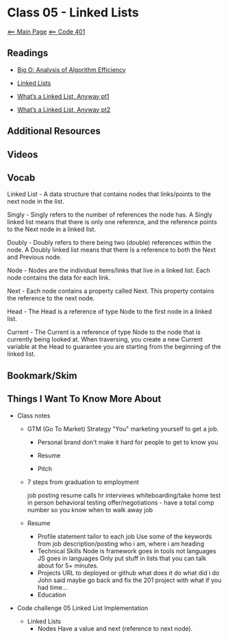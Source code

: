# Class 05 - Linked Lists

[<== Main Page](../README.md)
[<== Code 401](../code401/code401.md)

## Readings

- [Big O: Analysis of Algorithm Efficiency](https://codefellows.github.io/common_curriculum/data_structures_and_algorithms/Code_401/class-05/resources/big_oh.html)

- [Linked Lists](https://codefellows.github.io/common_curriculum/data_structures_and_algorithms/Code_401/class-05/resources/singly_linked_list.html)

- [What’s a Linked List, Anyway pt1](https://medium.com/basecs/whats-a-linked-list-anyway-part-1-d8b7e6508b9d)

- [What’s a Linked List, Anyway pt2](https://medium.com/basecs/whats-a-linked-list-anyway-part-2-131d96f71996)
  
## Additional Resources

## Videos

## Vocab

Linked List - A data structure that contains nodes that links/points to the next node in the list.

Singly - Singly refers to the number of references the node has. A Singly linked list means that there is only one reference, and the reference points to the Next node in a linked list.

Doubly - Doubly refers to there being two (double) references within the node. A Doubly linked list means that there is a reference to both the Next and Previous node.

Node - Nodes are the individual items/links that live in a linked list. Each node contains the data for each link.

Next - Each node contains a property called Next. This property contains the reference to the next node.

Head - The Head is a reference of type Node to the first node in a linked list.

Current - The Current is a reference of type Node to the node that is currently being looked at. When traversing, you create a new Current variable at the Head to guarantee you are starting from the beginning of the linked list.

## Bookmark/Skim

## Things I Want To Know More About

- Class notes

  - GTM (Go To Market) Strategy
    "You" marketing yourself to get a job.
    - Personal brand
      don't make it hard for people to get to know you

    - Resume
    - Pitch


  - 7 steps from graduation to employment

    job posting
    resume
    calls
    hr interviews
    whiteboarding/take home test
    in person behavioral testing
    offer/negotiations - have a total comp number so you know when to walk away
    job

  - Resume
    - Profile statement tailor to each job
    Use some of the keywords from job description/posting
    who i am, where i am heading
    - Technical Skills
    Node is framework goes in tools not languages
    JS goes in languages
    Only put stuff in lists that you can talk about for 5+ minutes.
    - Projects
    URL to deployed or github
    what does it do
    what did i do
    John said maybe go back and fix the 201 project with what if you had time...
    - Education

- Code challenge 05 Linked List Implementation
  
  - Linked Lists
    - Nodes
      Have a value and next (reference to next node).